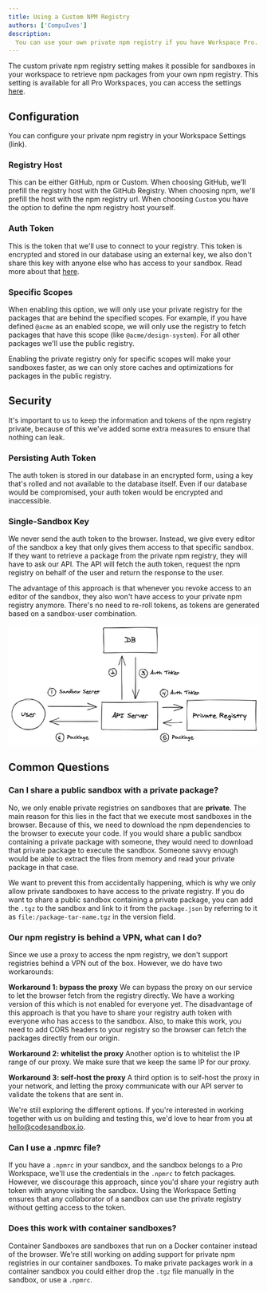 ```yaml
---
title: Using a Custom NPM Registry
authors: ['CompuIves']
description:
  You can use your own private npm registry if you have Workspace Pro.
---
```


The custom private npm registry setting makes it possible for sandboxes in your
workspace to retrieve npm packages from your own npm registry. This setting is
available for all Pro Workspaces, you can access the settings
[here](https://codesandbox.io/dashboard/settings/npm-registry).

## Configuration

You can configure your private npm registry in your Workspace Settings (link).

### Registry Host

This can be either GitHub, npm or Custom. When choosing GitHub, we'll prefill
the registry host with the GitHub Registry. When choosing npm, we'll prefill the
host with the npm registry url. When choosing `Custom` you have the option to
define the npm registry host yourself.

### Auth Token

This is the token that we'll use to connect to your registry. This token is
encrypted and stored in our database using an external key, we also don't share
this key with anyone else who has access to your sandbox. Read more about that
[here](#security).

### Specific Scopes

When enabling this option, we will only use your private registry for the
packages that are behind the specified scopes. For example, if you have defined
`@acme` as an enabled scope, we will only use the registry to fetch packages
that have this scope (like `@acme/design-system`). For all other packages we'll
use the public registry.

Enabling the private registry only for specific scopes will make your sandboxes
faster, as we can only store caches and optimizations for packages in the public
registry.

## Security

It's important to us to keep the information and tokens of the npm registry
private, because of this we've added some extra measures to ensure that nothing
can leak.

### Persisting Auth Token

The auth token is stored in our database in an encrypted form, using a key
that's rolled and not available to the database itself. Even if our database
would be compromised, your auth token would be encrypted and inaccessible.

### Single-Sandbox Key

We never send the auth token to the browser. Instead, we give every editor of
the sandbox a key that only gives them access to that specific sandbox. If they
want to retrieve a package from the private npm registry, they will have to ask
our API. The API will fetch the auth token, request the npm registry on behalf
of the user and return the response to the user.

The advantage of this approach is that whenever you revoke access to an editor
of the sandbox, they also won't have access to your private npm registry
anymore. There's no need to re-roll tokens, as tokens are generated based on a
sandbox-user combination.

![Request structure of the custom registry implementation](./images/custom-registry-infra.png)

## Common Questions

### Can I share a public sandbox with a private package?

No, we only enable private registries on sandboxes that are **private**. The
main reason for this lies in the fact that we execute most sandboxes in the
browser. Because of this, we need to download the npm dependencies to the
browser to execute your code. If you would share a public sandbox containing a
private package with someone, they would need to download that private package
to execute the sandbox. Someone savvy enough would be able to extract the files
from memory and read your private package in that case.

We want to prevent this from accidentally happening, which is why we only allow
private sandboxes to have access to the private registry. If you do want to
share a public sandbox containing a private package, you can add the `.tgz` to
the sandbox and link to it from the `package.json` by referring to it as
`file:/package-tar-name.tgz` in the version field.

### Our npm registry is behind a VPN, what can I do?

Since we use a proxy to access the npm registry, we don't support registries
behind a VPN out of the box. However, we do have two workarounds:

**Workaround 1: bypass the proxy** We can bypass the proxy on our service to let
the browser fetch from the registry directly. We have a working version of this
which is not enabled for everyone yet. The disadvantage of this approach is that
you have to share your registry auth token with everyone who has access to the
sandbox. Also, to make this work, you need to add CORS headers to your registry
so the browser can fetch the packages directly from our origin.

**Workaround 2: whitelist the proxy** Another option is to whitelist the IP
range of our proxy. We make sure that we keep the same IP for our proxy.

**Workaround 3: self-host the proxy** A third option is to self-host the proxy
in your network, and letting the proxy communicate with our API server to
validate the tokens that are sent in.

We're still exploring the different options. If you're interested in working
together with us on building and testing this, we'd love to hear from you at
[hello@codesandbox.io](mailto:hello@codesandbox.io).

### Can I use a .npmrc file?

If you have a `.npmrc` in your sandbox, and the sandbox belongs to a Pro
Workspace, we'll use the credentials in the `.npmrc` to fetch packages. However,
we discourage this approach, since you'd share your registry auth token with
anyone visiting the sandbox. Using the Workspace Setting ensures that any
collaborator of a sandbox can use the private registry without getting access to
the token.

### Does this work with container sandboxes?

Container Sandboxes are sandboxes that run on a Docker container instead of the
browser. We're still working on adding support for private npm registries in our
container sandboxes. To make private packages work in a container sandbox you
could either drop the `.tgz` file manually in the sandbox, or use a `.npmrc`.
